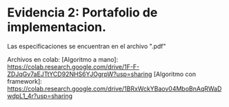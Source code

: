 # Evidencia 2: Portafolio de implementacion.
Las especificaciones se encuentran en el archivo ".pdf"

Archivos en colab:
[Algoritmo a mano]: https://colab.research.google.com/drive/1F-F-ZDJqGv7aEJTtYCD92NHS6YJOgrpW?usp=sharing
[Algoritmo con framework]: https://colab.research.google.com/drive/1BRxWckYBaov04MboBnAqRWaDwdpL1_4r?usp=sharing
